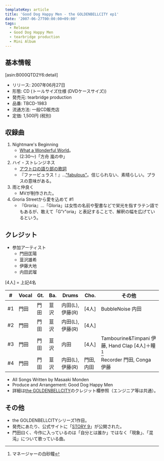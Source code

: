 ```yaml
---
templateKey: article
title: 'Good Dog Happy Men - the GOLDENBELLCITY ep1'
date: '2007-06-27T00:00:00+09:00'
tags:
  - Release
  - Good Dog Happy Men
  - tearbridge production
  - Mini Album
---
```

## 基本情報

[asin:B000QTD2Y6:detail]

* リリース: 2007年06月27日
* 形態: CD (トールサイズ仕様 (DVDケースサイズ))
* 発売元: tearbridge production
* 品番: TBCD-1983
* 流通方法: 一般CD販売店
* 定価: 1,500円 (税別)

## 収録曲

1. Nightmare's Beginning
   * [What a Wonderful World](https://www.youtube.com/results?search_query=What+a+Wonderful+World)。
   * (2:30～)「方舟 嵐の中」
1. ハイ・ストレンジネス
   * [アウトロの語り部の歌詞](/articles/2007-06-27-000000_1)
   * 『ファービュラス！』…["fabulous"](http://ejje.weblio.jp/content/fabulous)。信じられない、素晴らしい。プラスの意味がある。
1. 雨と仲良く
   * MVが制作された。
1. Groria Streetから愛を込めて #1
   * 『Groria』…「Gloria」は女性の名前や聖書などで栄光を指すラテン語でもあるが、敢えて「G"r"oria」と表記することで、解釈の幅を広げているという。

## クレジット

* 参加アーティスト
   * 門田匡陽
   * 韮沢雄希
   * 伊藤大地
   * 内田武瑠

[4人] = 上記4名

\#  |Vocal | Gt.  | Ba.  | Drums | Cho. | その他
-|-|-|-|-|-|-
\#1| 門田 | 門田 | 韮沢 | 内田(L), 伊藤(R) | [4人] | BubbleNoise 内田 
\#2| 門田 | 門田 | 韮沢 | 内田(L), 伊藤(R) | [4人] |
\#3| 門田 | 門田 | 韮沢 | 内田             | [4人] | Tambourine&Timpani 伊藤, Hand Clap [4人]＋瞳 [^1]
\#4| 門田 | 門田 | 韮沢 | 内田(L), 伊藤(R) | 門田, 内田 | Recorder 門田, Conga 伊藤

* All Songs Written by Masaaki Monden
* Produce and Arrangement: Good Dog Happy Men
* 詳細は[the GOLDENBELLCITY](/articles/2007-11-28-000000)のクレジット欄参照（エンジニア等は共通）。

## その他

* the GOLDENBELLCITYシリーズ1作目。
* 発売にあたり、公式サイトに「[STORY 9](http://web.archive.org/web/20080226041136/http://www.gooddoghappymen.com/story9.html)」が公開された。 
* 門田曰く、今作に入っているのは「自分とは誰か」ではなく「現象」、「混沌」について歌っている曲。

[^1]: マネージャーの白砂瞳
